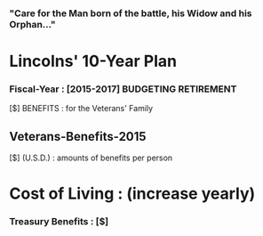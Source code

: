 ### "Care for the Man born of the battle, his Widow and his Orphan..."
# Lincolns' 10-Year Plan

### Fiscal-Year : [2015-2017] BUDGETING RETIREMENT
[$] BENEFITS : for the Veterans' Family


## Veterans-Benefits-2015
[$] (U.S.D.) : amounts of benefits per person

# Cost of Living : (increase yearly)

### Treasury Benefits : [$]




